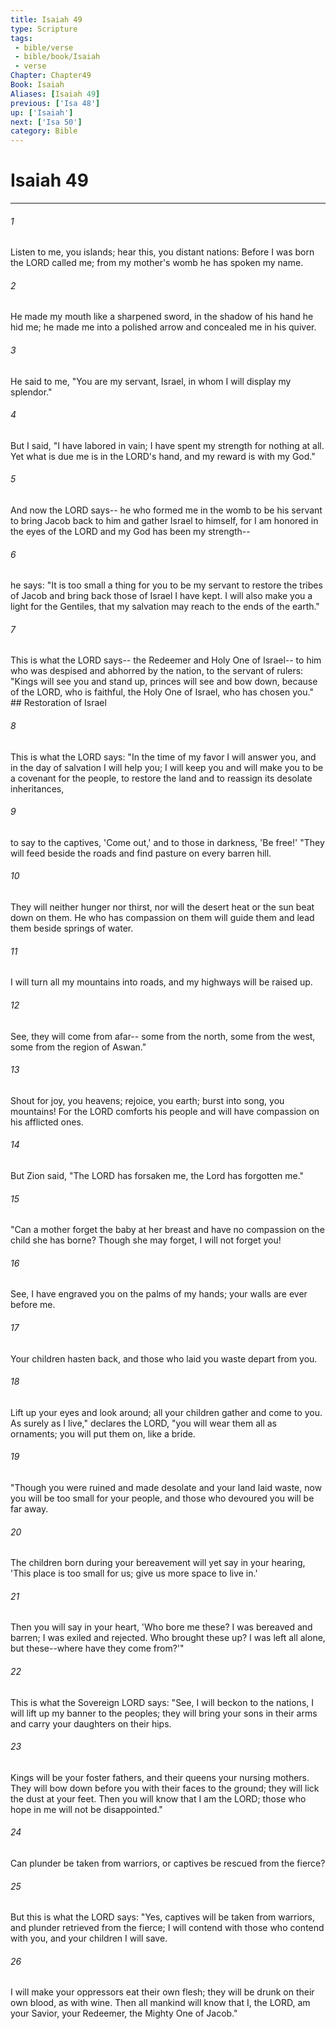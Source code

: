```yaml
---
title: Isaiah 49
type: Scripture
tags:
 - bible/verse
 - bible/book/Isaiah
 - verse
Chapter: Chapter49
Book: Isaiah
Aliases: [Isaiah 49]
previous: ['Isa 48']
up: ['Isaiah']
next: ['Isa 50']
category: Bible
---
```

# Isaiah 49

***


###### 1 
Listen to me, you islands; hear this, you distant nations: Before I was born the LORD called me; from my mother's womb he has spoken my name. 

###### 2 
He made my mouth like a sharpened sword, in the shadow of his hand he hid me; he made me into a polished arrow and concealed me in his quiver. 

###### 3 
He said to me, "You are my servant, Israel, in whom I will display my splendor." 

###### 4 
But I said, "I have labored in vain; I have spent my strength for nothing at all. Yet what is due me is in the LORD's hand, and my reward is with my God." 

###### 5 
And now the LORD says-- he who formed me in the womb to be his servant to bring Jacob back to him and gather Israel to himself, for I am honored in the eyes of the LORD and my God has been my strength-- 

###### 6 
he says: "It is too small a thing for you to be my servant to restore the tribes of Jacob and bring back those of Israel I have kept. I will also make you a light for the Gentiles, that my salvation may reach to the ends of the earth." 

###### 7 
This is what the LORD says-- the Redeemer and Holy One of Israel-- to him who was despised and abhorred by the nation, to the servant of rulers: "Kings will see you and stand up, princes will see and bow down, because of the LORD, who is faithful, the Holy One of Israel, who has chosen you." ## Restoration of Israel 

###### 8 
This is what the LORD says: "In the time of my favor I will answer you, and in the day of salvation I will help you; I will keep you and will make you to be a covenant for the people, to restore the land and to reassign its desolate inheritances, 

###### 9 
to say to the captives, 'Come out,' and to those in darkness, 'Be free!' "They will feed beside the roads and find pasture on every barren hill. 

###### 10 
They will neither hunger nor thirst, nor will the desert heat or the sun beat down on them. He who has compassion on them will guide them and lead them beside springs of water. 

###### 11 
I will turn all my mountains into roads, and my highways will be raised up. 

###### 12 
See, they will come from afar-- some from the north, some from the west, some from the region of Aswan." 

###### 13 
Shout for joy, you heavens; rejoice, you earth; burst into song, you mountains! For the LORD comforts his people and will have compassion on his afflicted ones. 

###### 14 
But Zion said, "The LORD has forsaken me, the Lord has forgotten me." 

###### 15 
"Can a mother forget the baby at her breast and have no compassion on the child she has borne? Though she may forget, I will not forget you! 

###### 16 
See, I have engraved you on the palms of my hands; your walls are ever before me. 

###### 17 
Your children hasten back, and those who laid you waste depart from you. 

###### 18 
Lift up your eyes and look around; all your children gather and come to you. As surely as I live," declares the LORD, "you will wear them all as ornaments; you will put them on, like a bride. 

###### 19 
"Though you were ruined and made desolate and your land laid waste, now you will be too small for your people, and those who devoured you will be far away. 

###### 20 
The children born during your bereavement will yet say in your hearing, 'This place is too small for us; give us more space to live in.' 

###### 21 
Then you will say in your heart, 'Who bore me these? I was bereaved and barren; I was exiled and rejected. Who brought these up? I was left all alone, but these--where have they come from?'" 

###### 22 
This is what the Sovereign LORD says: "See, I will beckon to the nations, I will lift up my banner to the peoples; they will bring your sons in their arms and carry your daughters on their hips. 

###### 23 
Kings will be your foster fathers, and their queens your nursing mothers. They will bow down before you with their faces to the ground; they will lick the dust at your feet. Then you will know that I am the LORD; those who hope in me will not be disappointed." 

###### 24 
Can plunder be taken from warriors, or captives be rescued from the fierce? 

###### 25 
But this is what the LORD says: "Yes, captives will be taken from warriors, and plunder retrieved from the fierce; I will contend with those who contend with you, and your children I will save. 

###### 26 
I will make your oppressors eat their own flesh; they will be drunk on their own blood, as with wine. Then all mankind will know that I, the LORD, am your Savior, your Redeemer, the Mighty One of Jacob." 

